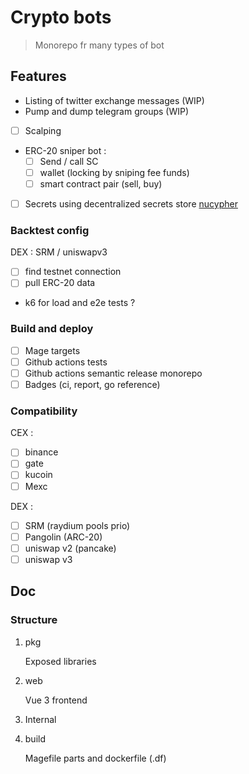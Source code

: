 # Crypto bots

> Monorepo fr many types of bot
## Features

- Listing of twitter exchange messages (WIP)
- Pump and dump telegram groups (WIP)
- [ ] Scalping
- ERC-20 sniper bot :
    - [ ] Send / call SC
    - [ ] wallet (locking by sniping fee funds)
    - [ ] smart contract pair (sell, buy)
- [ ] Secrets using decentralized secrets store [nucypher](https://www.nucypher.com/)

### Backtest config

DEX : SRM / uniswapv3
- [ ] find testnet connection
- [ ] pull ERC-20 data
- k6 for load and e2e tests ?

### Build and deploy

- [ ] Mage targets
- [ ] Github actions tests
- [ ] Github actions semantic release monorepo
- [ ] Badges (ci, report, go reference)
### Compatibility

CEX : 

- [ ] binance
- [ ] gate 
- [ ] kucoin 
- [ ] Mexc

DEX :
- [ ] SRM (raydium pools prio)
- [ ] Pangolin (ARC-20)
- [ ] uniswap v2 (pancake)
- [ ] uniswap v3

## Doc

### Structure

1. pkg

    Exposed libraries

1. web

    Vue 3 frontend

1. Internal

1. build

    Magefile parts and dockerfile (.df)
